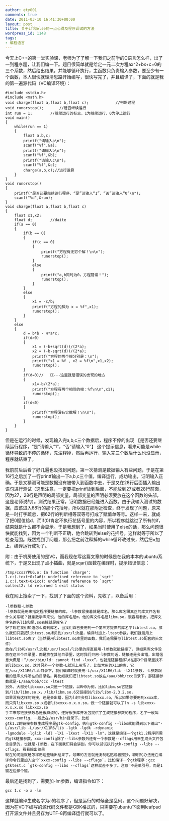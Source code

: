 ```yaml
---
author: ety001
comments: true
date: 2011-03-10 16:41:30+00:00
layout: post
title: 关于if和else的一点心得及程序调试的方法
wordpress_id: 1148
tags:
- 编程语言
---
```


今天上C++的第一堂实验课，老师为了了解一下我们之前学的C语言怎么样，出了一到程序题，让我们编一下。题目很简单就是给定一元二次方程ax^2+bx+c=0的三个系数，然后给出结果，并能够循环执行，主函数只负责输入参数，要至少有一个函数，本人很快就理清思路开始编写，很快写完了，并且编译了，下面的就是我的第一遍源代码（VC编译环境）：

```
#include <stdio.h>
#include <math.h>
void charge(float a,float b,float c);            //判断过程
void runorstop();		//是否继续运行
int run = 1;		//继续运行的标志，1为继续运行，0为停止运行
void main()
{
	while(run == 1)
	{
		float a,b,c;
		printf("请输入a\n");
		scanf("%f",&a);
		printf("请输入b\n");
		scanf("%f",&b);
		printf("请输入c\n");
		scanf("%f",&c);
		charge(a,b,c);//进行运算
	}
}
void runorstop()
{
	printf("是否还要继续运行程序，“是”请输入“1”，“否”请输入“0”\n");
	scanf("%d",&run);
}
void charge(float a,float b,float c)
{
	float x1,x2;
	float d;		//daite
	if(a == 0)
	{
		if(b == 0)
		{
			if(c == 0)
			{
				printf("方程有无穷个解！\n\n");
				runorstop();
			}
			else
			{
				printf("a,b同时为0，方程错误！");
				runorstop();
			}
		}
		else
		{
			x1 = -c/b;
			printf("方程的解为 x = %f",x1);
			runorstop();
		}
	}
	else
	{
		d = b*b - 4*a*c;
		if(d>0)
		{
			x1 = (-b+sqrt(d))/(2*a);
			x2 = (-b-sqrt(d))/(2*a);
			printf("方程的两个根分别是：\n");
			printf("x1 = %f , x2 = %f\n",x1,x2);
			runorstop();
		}
		if(d=0)//  《《---这里就是错误的出现的地方
		{
			x1=-b/(2*a);
			printf("方程有两个相同的根：%f\n\n",x1);
			runorstop();
		}
		if(d<0)
		{
			printf("方程没有实数解！\n\n");
			runorstop();
		}
	}
}
```

但是在运行的时候，发现输入完a,b,c三个数据后，程序不停的出现 【是否还要继续运行程序，“是”请输入“1”，“否”请输入“0”】 这个提示信息，看来可能是while循环导致的不停的循环，先注释掉，然后再运行，输入完三个数后什么也没显示，程序就结束了。

我前前后后看了好几遍也没找到问题，第一次猜测是数据输入有些问题，于是在第16行之后加了一行printf输出一下a,b,c三个值，编译运行，成功输出，证明输入正确。于是又猜测可能是数据没有被带入到函数中去，于是又在28行后面插入输出语句进行测试（这里注意，一定要把printf放到后面，不能放到27或者28行前面，因为27，28行是声明的局部变量，局部变量的声明必须要放在这个函数的头部，这是老师说的）。测试结果正常，证明数据已经能进入函数。由于我输入测试的数据，应该进入68行的那个花括号，所以就在那附近检查，终于发现了问题，原来是一时打字疏忽，把62行的判断相等双等号打成了赋值单等号。这样一来，就成了把0赋值给d，而if(0)肯定不执行花括号里的内容，所以程序就跳过了所有的if，结果就是什么都不会显示。于是我想到了，如果当时使用了else的话，那么问题很快就能找到，因为一个判断不正确，他会跳转到else的花括号，这样就等于所以了检查范围。既然找到了问题，那么把之前注释掉的while循环改过来，然后把=加上，编译运行成功了。

附：由于机房使用的是VC，而我现在写这篇文章的时候是在我的本本的ubuntu系统下，于是又出现了点小插曲，就是sqar()函数在编译时，提示错误信息：

```
/tmp/ccszYPUG.o: In function `charge':
1.c:(.text+0x1a6): undefined reference to `sqrt'
1.c:(.text+0x1cc): undefined reference to `sqrt'
collect2: ld returned 1 exit status
```

我在网上搜索了一下，找到了下面的这个资料，先收了，以备后用：

```
-l参数和-L参数
-l参数就是用来指定程序要链接的库，-l参数紧接着就是库名，那么库名跟真正的库文件名有什么关系呢？就拿数学库来说，他的库名是m，他的库文件名是libm.so，很容易看出，把库文件名的头lib和尾.so去掉就是库名了
好了现在我们知道怎么得到库名，当我们自已要用到一个第三方提供的库名字libtest.so，那么我们只要把libtest.so拷贝到/usr/lib里，编译时加上-ltest参数，我们就能用上libtest.so库了（当然要用libtest.so库里的函数，我们还需要与libtest.so配套的头文件）
放在/lib和/usr/lib和/usr/local/lib里的库直接用-l参数就能链接了，但如果库文件没放在这三个目录里，而是放在其他目录里，这时我们只用-l参数的话，链接还是会出错，出错信息大概是：“/usr/bin/ld: cannot find -lxxx”，也就是链接程序ld在那3个目录里找不到libxxx.so，这时另外一个参数-L就派上用场了，比如常用的X11的库，它在/usr/X11R6/lib目录下，我们编译时就要用-L/usr/X11R6/lib -lX11参数，-L参数跟着的是库文件所在的目录名。再比如我们把libtest.so放在/aaa/bbb/ccc目录下，那链接参数就是-L/aaa/bbb/ccc -ltest
另外，大部分libxxxx.so只是一个链接，以RH9为例，比如libm.so它链接到/lib/libm.so.x，/lib/libm.so.6又链接到/lib/libm-2.3.2.so，
如果没有这样的链接，还是会出错，因为ld只会找libxxxx.so，所以如果你要用到xxxx库，而只有libxxxx.so.x或者libxxxx-x.x.x.so，做一个链接就可以了ln -s libxxxx-x.x.x.so libxxxx.so
手工来写链接参数总是很麻烦的，还好很多库开发包提供了生成链接参数的程序，名字一般叫xxxx-config，一般放在/usr/bin目录下，比如
gtk1.2的链接参数生成程序是gtk-config，执行gtk-config --libs就能得到以下输出"-L/usr/lib -L/usr/X11R6/lib -lgtk -lgdk -rdynamic
-lgmodule -lglib -ldl -lXi -lXext -lX11 -lm"，这就是编译一个gtk1.2程序所需的gtk链接参数，xxx-config除了--libs参数外还有一个参数是--cflags用来生成头文件包含目录的，也就是-I参数，在下面我们将会讲到。你可以试试执行gtk-config --libs --cflags，看看输出结果
现在的问题就是怎样用这些输出结果了，最笨的方法就是复制粘贴或者照抄，聪明的办法是在编译命令行里加入这个`xxxx-config --libs --cflags`，比如编译一个gtk程序：gcc gtktest.c `gtk-config --libs --cflags`这样就差不多了。注意`不是单引号，而是1键左边那个键。
```

最后还是找到了，需要加-lm参数，编译指令如下：

```
gcc 1.c -o a -lm
```

这样就编译生成名字为a的程序了，但是运行的时候全是乱码，这个问题好解决，因为在VC下编写的源代码文件都是GBK格式的，只需要在ubuntu下面用leafpad打开源文件并且另存为UTF-8再编译运行就可以了。
